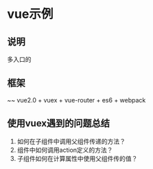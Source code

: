 # vue示例

## 说明

多入口的

## 框架
~~
 vue2.0 + vuex + vue-router + es6 + webpack

 ## 使用vuex遇到的问题总结
 1. 如何在子组件中调用父组件传递的方法？
 2. 组件中如何调用action定义的方法？
 3. 子组件如何在计算属性中使用父组件传的值？